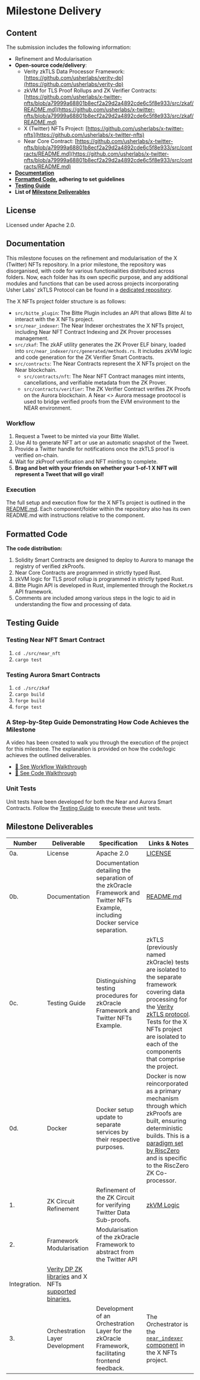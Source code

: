 # Milestone Delivery

## Content

The submission includes the following information:

- Refinement and Modularisation
- **Open-source code/delivery**:
  - Verity zkTLS Data Processor Framework: [https://github.com/usherlabs/verity-dp](https://github.com/usherlabs/verity-dp)
  - zkVM for TLS Proof Rollups and ZK Verifier Contracts: [https://github.com/usherlabs/x-twitter-nfts/blob/a79999a68801b8ecf2a29d2a4892cde6c5f8e933/src/zkaf/README.md](https://github.com/usherlabs/x-twitter-nfts/blob/a79999a68801b8ecf2a29d2a4892cde6c5f8e933/src/zkaf/README.md)
  - X (Twitter) NFTs Project: [https://github.com/usherlabs/x-twitter-nfts](https://github.com/usherlabs/x-twitter-nfts)
  - Near Core Contract: [https://github.com/usherlabs/x-twitter-nfts/blob/a79999a68801b8ecf2a29d2a4892cde6c5f8e933/src/contracts/README.md](https://github.com/usherlabs/x-twitter-nfts/blob/a79999a68801b8ecf2a29d2a4892cde6c5f8e933/src/contracts/README.md)
- **[Documentation](#documentation)**
- **[Formatted Code](#formatted-code), adhering to set guidelines**
- **[Testing Guide](#testing-guide)**
- **List of [Milestone Deliverables](#milestone-deliverables)**

## License

Licensed under Apache 2.0.

## Documentation

This milestone focuses on the refinement and modularisation of the X (Twitter) NFTs repository. In a prior milestone, the repository was disorganised, with code for various functionalities distributed across folders. Now, each folder has its own specific purpose, and any additional modules and functions that can be used across projects incorporating Usher Labs' zkTLS Protocol can be found in a [dedicated repository](https://github.com/usherlabs/verity-dp).

The X NFTs project folder structure is as follows:

- `src/bitte_plugin`: The Bitte Plugin includes an API that allows Bitte AI to interact with the X NFTs project.
- `src/near_indexer`: The Near Indexer orchestrates the X NFTs project, including Near NFT Contract Indexing and ZK Prover processes management.
- `src/zkaf`: The zkAF utility generates the ZK Prover ELF binary, loaded into `src/near_indexer/src/generated/methods.rs`. It includes zkVM logic and code generation for the ZK Verifier Smart Contracts.
- `src/contracts`: The Near Contracts represent the X NFTs project on the Near blockchain.
  - `src/contracts/nft`: The Near NFT Contract manages mint intents, cancellations, and verifiable metadata from the ZK Prover.
  - `src/contracts/verifier`: The ZK Verifier Contract verifies ZK Proofs on the Aurora blockchain. A Near <> Aurora message prootocol is used to bridge verified proofs from the EVM environment to the NEAR environment.

### Workflow

1. Request a Tweet to be minted via your Bitte Wallet.
2. Use AI to generate NFT art or use an automatic snapshot of the Tweet.
3. Provide a Twitter handle for notifications once the zkTLS proof is verified on-chain.
4. Wait for zkProof verification and NFT minting to complete.
5. **Brag and bet with your friends on whether your 1-of-1 X NFT will represent a Tweet that will go viral!**

### Execution

The full setup and execution flow for the X NFTs project is outlined in the [README.md](https://github.com/usherlabs/x-twitter-nfts/blob/a79999a68801b8ecf2a29d2a4892cde6c5f8e933/README.md). Each component/folder within the repository also has its own README.md with instructions relative to the component.

## Formatted Code

**The code distribution:**

1. Solidity Smart Contracts are designed to deploy to Aurora to manage the registry of verified zkProofs.
2. Near Core Contracts are programmed in strictly typed Rust.
3. zkVM logic for TLS proof rollup is programmed in strictly typed Rust.
4. Bitte Plugin API is developed in Rust, implemented through the Rocket.rs API framework.
5. Comments are included among various steps in the logic to aid in understanding the flow and processing of data.

## Testing Guide

### Testing Near NFT Smart Contract

1. `cd ./src/near_nft`
2. `cargo test`

### Testing Aurora Smart Contracts

1. `cd ./src/zkaf`
2. `cargo build`
3. `forge build`
4. `forge test`

### A Step-by-Step Guide Demonstrating How Code Achieves the Milestone

A video has been created to walk you through the execution of the project for this milestone. The explanation is provided on how the code/logic achieves the outlined deliverables.

- [🌁 See Workflow Walkthrough](https://www.loom.com/share/78595bceeedc4e95bac4a291588773d3?sid=a25f0721-9766-40ba-8ec3-06d7af1272d0)  
- [🤖 See Code Walkthrough](https://www.loom.com/share/a808fe84f97f4b86b0ff58c32e693711?sid=80f1b04b-4df6-494c-a06d-ae8a421d4fc6)  

### Unit Tests

Unit tests have been developed for both the Near and Aurora Smart Contracts. Follow the [Testing Guide](#testing-guide) to execute these unit tests.

## Milestone Deliverables

| Number | Deliverable | Specification | Links & Notes |
| --- | --- | --- | --- |
| 0a. | License | Apache 2.0 | [LICENSE](https://github.com/usherlabs/x-twitter-nfts/blob/4af72cebba82a5c73b3f3aec5448ebfeda5fac39/LICENSE) |
| 0b. | Documentation | Documentation detailing the separation of the zkOracle Framework and Twitter NFTs Example, including Docker service separation. | [README.md](https://github.com/usherlabs/x-twitter-nfts/tree/feature/x-nfts-v1?tab=readme-ov-file#getting-started) |
| 0c. | Testing Guide | Distinguishing testing procedures for zkOracle Framework and Twitter NFTs Example. | zkTLS (previously named zkOracle) tests are isolated to the separate framework covering data processing for the [Verity zkTLS protocol](https://github.com/usherlabs/verity-dp). Tests for the X NFTs project are isolated to each of the components that comprise the project. |
| 0d. | Docker | Docker setup update to separate services by their respective purposes. | Docker is now reincorporated as a primary mechanism through which zkProofs are built, ensuring deterministic builds. This is a [paradigm set by RiscZero](https://dev.risczero.com/terminology#deterministic-builds) and is specific to the RiscZero ZK Co-processor. |
| 1. | ZK Circuit Refinement | Refinement of the ZK Circuit for verifying Twitter Data Sub-proofs. | [zkVM Logic](https://github.com/usherlabs/x-twitter-nfts/blob/edca0b7636bd4efa7cae5b91d82fe279c163f4fb/src/zkaf/methods/guest/src/bin/verify.rs) |
| 2. | Framework Modularisation | Modularisation of the zkOracle Framework to abstract from the Twitter API 
Integration. | [Verity DP ZK libraries](https://github.com/usherlabs/verity-dp/tree/main/examples/zktls) and X NFTs [supported binaries.](https://github.com/usherlabs/x-twitter-nfts/blob/3705f04bb385749bf3207422462f011716118026/src/zkaf/apps/src/bin/publisher.rs) |
| 3. | Orchestration Layer Development | Development of an Orchestration Layer for the zkOracle Framework, facilitating frontend feedback. | The Orchestrator is the [`near_indexer` component](https://github.com/usherlabs/x-twitter-nfts/blob/2dd039c3d0834c228fc96a9673bfa0be0a672930/src/near_indexer/src/main.rs) in the X NFTs project. |
